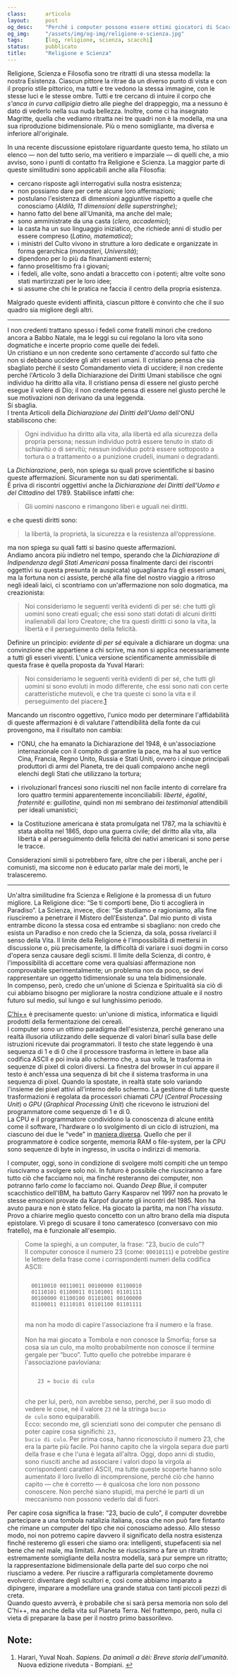 ```yaml
---
class:      articolo
layout:     post
og_desc:    "Perché i computer possono essere ottimi giocatori di Scacchi, ma a Tombola non varrano mai granché."
og_img:     "/assets/img/og-img/religione-e-scienza.jpg"
tags:       [log, religione, scienza, scacchi]
status:     pubblicato
title:      "Religione e Scienza"
---
```


Religione, Scienza e Filosofia sono tre ritratti di una stessa modella: la nostra Esistenza.
Ciascun pittore la ritrae da un diverso punto di vista e con il proprio stile pittorico, ma tutti e tre vedono la stessa immagine, con le stesse luci e le stesse ombre.
Tutti e tre cercano di intuire il corpo che *s'anca in curva callipìgia* dietro alle pieghe del drappeggio, ma a nessuno è dato di vederlo nella sua nuda bellezza.
Inoltre, come ci ha insegnato Magritte, quella che vediamo ritratta nei tre quadri non è la modella, ma una sua riproduzione bidimensionale.
Più o meno somigliante, ma diversa e inferiore all'originale.  

In una recente discussione epistolare riguardante questo tema, ho stilato un elenco &mdash; non del tutto serio, ma veritiero e imparziale &mdash; di quelli che, a mio avviso, sono i punti di contatto fra Religione e Scienza.
La maggior parte di queste similitudini sono applicabili anche alla Filosofia:

- cercano risposte agli interrogativi sulla nostra esistenza;
- non possiamo dare per certe alcune loro affermazioni;
- postulano l'esistenza di dimensioni aggiuntive rispetto a quelle che conosciamo (*Aldilà, 11 dimensioni delle superstringhe*);
- hanno fatto del bene all'Umanità, ma anche del male;
- sono amministrate da una casta (*clero, accademici*);
- la casta ha un suo linguaggio iniziatico, che richiede anni di studio per essere compreso (*Latino, matematica*);
- i ministri del Culto vivono in strutture a loro dedicate e organizzate in forma gerarchica (*monasteri, Università*);
- dipendono per lo più da finanziamenti esterni;
- fanno proselitismo fra i giovani; 
- i fedeli, alle volte, sono andati a braccetto con i potenti; altre volte sono stati martirizzati per le loro idee;
- si assume che chi le pratica ne faccia il centro della propria esistenza.

<!--
L'elenco originale comprendeva anche le voci:

- i ministri del Culto talvolta si accoppiano con i loro discenti;
- i ministri del Culto talvolta si accoppiano fra di loro; 

-->

Malgrado queste evidenti affinità, ciascun pittore è convinto che che il suo quadro sia migliore degli altri.

---

I non credenti trattano spesso i fedeli come fratelli minori che credono ancora a Babbo Natale, ma le leggi su cui regolano la loro vita sono dogmatiche e incerte proprio come quelle dei fedeli.  
Un cristiano e un non credente sono certamente d'accordo sul fatto che non si debbano uccidere gli altri esseri umani.
Il cristiano pensa che sia sbagliato perché il sesto Comandamento vieta di uccidere; il non credente perché l'Articolo 3 della Dichiarazione dei Diritti Umani stabilisce che ogni individuo ha diritto alla vita.
Il cristiano pensa di essere nel giusto perché esegue il volere di Dio; il non credente pensa di essere nel giusto perché le sue motivazioni non derivano da una leggenda.      
Si sbaglia.   
I trenta Articoli della *Dichiarazione dei Diritti dell'Uomo* dell'ONU stabiliscono che:

> Ogni individuo ha diritto alla vita, alla libertà ed alla sicurezza della propria persona; nessun individuo potrà essere tenuto in stato di schiavitù o di servitù; nessun individuo potrà essere sottoposto a tortura o a trattamento o a punizione crudeli, inumani o degradanti.

La *Dichiarazione*, però, non spiega su quali prove scientifiche si basino queste affermazioni. Sicuramente non su dati sperimentali.  
È priva di riscontri oggettivi anche la *Dichiarazione dei Diritti dell'Uomo e del Cittadino* del 1789.
Stabilisce infatti che:

> Gli uomini nascono e rimangono liberi e uguali nei diritti. 

e che questi diritti sono:

> la libertà, la proprietà, la sicurezza e la resistenza all’oppressione.

ma non spiega su quali fatti si basino queste affermazioni.  
Andiamo ancora più indietro nel tempo, sperando che la *Dichiarazione di Indipendenza degli Stati Americani* possa finalmente darci dei riscontri oggettivi su questa presunta (e auspicata) uguaglianza fra gli esseri umani, ma la fortuna non ci assiste, perché alla fine del nostro viaggio a ritroso negli ideali laici, ci scontriamo con un'affermazione non solo dogmatica, ma creazionista:

> Noi consideriamo le seguenti verità evidenti di per sé: che tutti gli uomini sono creati eguali; che essi sono stati dotati di alcuni diritti inalienabili dal loro Creatore; che tra questi diritti ci sono la vita, la libertà e il perseguimento della felicità.

Definire un principio: *evidente di per sé* equivale a dichiarare un dogma: una convinzione che appartiene a chi scrive, ma non si applica necessariamente a tutti gli esseri viventi.
L'unica versione scientificamente ammissibile di questa frase è quella proposta da Yuval Harari:

> Noi consideriamo le seguenti verità evidenti di per sé, che tutti gli uomini si sono evoluti in modo differente, che essi sono nati con certe caratteristiche mutevoli, e che tra queste ci sono la vita e il perseguimento del piacere.<a href="#harari" class="nota" name="fn-harari">1</a>

Mancando un riscontro oggettivo, l'unico modo per determinare l'affidabilità di queste affermazioni è di valutare l'attendibilità della fonte da cui provengono, ma il risultato non cambia:

- l'ONU, che ha emanato la Dichiarazione del 1948, è un'associazione internazionale con il compito di garantire la pace, ma ha al suo vertice Cina, Francia, Regno Unito, Russia e Stati Uniti, ovvero i cinque principali produttori di armi del Pianeta, tre dei quali compaiono anche negli elenchi degli Stati che utilizzano la tortura;

- i rivoluzionar&icirc; francesi sono riusciti nel non facile intento di correlare fra loro quattro termini apparentemente inconciliabili: *liberté*, *égalité*, *fraternité* e: *guillotine*, quindi non mi sembrano dei *testimonial* attendibili per ideali umanistici;

- la Costituzione americana è stata promulgata nel 1787, ma la schiavitù è stata abolita nel 1865, dopo una guerra civile; del diritto alla vita, alla libertà e al perseguimento della felicità dei nativi americani si sono perse le tracce.

Considerazioni simili si potrebbero fare, oltre che per i liberali, anche per i comunisti, ma siccome non è educato parlar male dei morti, le tralasceremo.

---

Un'altra similitudine fra Scienza e Religione è la promessa di un futuro migliore.
La Religione dice: “Se ti comporti bene, Dio ti accoglierà in Paradiso”.
La Scienza, invece, dice: “Se studiamo e ragioniamo, alla fine riusciremo a penetrare il Mistero dell'Esistenza".
Dal mio punto di vista entrambe dicono la stessa cosa ed entrambe si sbagliano: non credo che esista un Paradiso e non credo che la Scienza, da sola, possa rivelarci il senso della Vita.
Il limite della Religione è l'impossibilità di mettersi in discussione o, più precisamente, la difficoltà di variare i suoi dogmi in corso d'opera senza causare degli scismi.
Il limite della Scienza, di contro, è l'impossibilità di accettare come vera qualsiasi affermazione non comprovabile sperimentalmente; un problema non da poco, se devi rappresentare un oggetto tidimensionale su una tela bidimensionale.  
In compenso, però, credo che un'unione di Scienza e Spiritualità sia ciò di cui abbiamo bisogno per migliorare la nostra condizione attuale e il nostro futuro sul medio, sul lungo e sul lunghissimo periodo.

<a href="/man/" target="chi" clas="xref">C'hi++</a> è precisamente questo: un'unione di mistica, informatica e liquidi prodotti della fermentazione dei cereali.  
I computer sono un ottimo paradigma dell'esistenza, perché generano una realtà illusoria utilizzando delle sequenze di valori binar&icirc; sulla base delle istruzioni ricevute dai programmatori.
Il testo che state leggendo è una sequenza di 1 e di 0 che il processore trasforma in lettere in base alla codifica ASCII e poi invia allo schermo che, a sua volta, le trasforma in sequenze di pixel di colori diversi.
La finestra del browser in cui appare il testo è anch'essa una sequenza di bit che il sistema trasforma in una sequenza di pixel. Quando la spostate, in realtà state solo variando l'insieme dei pixel attivi all'interno dello schermo.
La gestione di tutte queste trasformazioni è regolata da processori chiamati *CPU* (*Central Processing Unit*) o *GPU* (*Graphical Processing Unit*) che ricevono le istruzioni del programmatore come sequenze di 1 e di 0.  
La CPU e il programmatore condividono la conoscenza di alcune entità come il software, l'hardware o lo svolgimento di un ciclo di istruzioni, ma ciascuno dei due le “vede” in <a href="/man/linguaggi-di-programmazione" target="chi" class="xref">maniera diversa</a>.
Quello che per il programmatore è codice sorgente, memoria RAM o file-system, per la CPU sono sequenze di byte in ingresso, in uscita o indirizzi di memoria.  

I computer, oggi, sono in condizione di svolgere molti compiti che un tempo riuscivamo a svolgere solo noi.
In futuro è possibile che riusciranno a fare tutto ciò che facciamo noi, ma finché resteranno dei computer, non potranno farlo *come* lo facciamo noi.
Quando *Deep Blue*, il computer scacchistico dell'IBM, ha battuto Garry Kasparov nel 1997 non ha provato le stesse emozioni provate da Karpof durante gli incontri del 1985. Non ha avuto paura e non è stato felice. Ha giocato la partita, ma non l'ha *vissuta*.    
Provo a chiarire meglio questo concetto con un altro brano della mia disputa epistolare.
Vi prego di scusare il tono cameratesco (conversavo con mio fratello), ma è funzionale all'esempio.

<blockquote style="text-align:left;">
Come la spieghi, a un computer, la frase: “23, bucio de culo”? <br />
Il computer conosce il numero 23 (come: <code>00010111</code>) e potrebbe gestire le lettere della frase come i corrispondenti numeri della codifica ASCII:

<pre>
<code>
  00110010 00110011 00100000 01100010
  01110101 01100011 01101001 01101111
  00100000 01100100 01101001 00100000
  01100011 01110101 01101100 01101111
</code>
</pre>

ma non ha modo di capire l'associazione fra il numero e la frase.<br />  
Non ha mai giocato a Tombola e non conosce la Smorfia; forse sa cosa sia un culo, ma molto probabilmente non conosce il termine gergale per “buco”.
Tutto quello che potrebbe imparare è l'associazione pavloviana:

<pre>
<code>
    23 = bucio di culo
</code>
</pre>

che per lui, però, non avrebbe senso, perché, per il suo modo di vedere le cose, né il valore <code>23</code> né la stringa <code>bucio de culo</code> sono equiparabili.<br />
Ecco: secondo me, gli scienziati sono dei computer che pensano di poter capire cosa significhi: <code>23, bucio di culo</code>.
Per prima cosa, hanno riconosciuto il numero 23, che era la parte più facile.
Poi hanno capito che la virgola separa due parti della frase e che l'una è legata all'altra.
Oggi, dopo anni di studio, sono riusciti anche ad associare i valori dopo la virgola ai corrispondenti caratteri ASCII, ma tutte queste scoperte hanno solo aumentato il loro livello di incomprensione, perché ciò che hanno capito &mdash; che è corretto &mdash; è qualcosa che loro non possono conoscere. 
Non perché siano stupidi, ma perché le parti di un meccanismo non possono vederlo dal di fuori.
</blockquote>

Per capire cosa significa la frase: “23, bucio de culo", il computer dovrebbe partecipare a una tombola natalizia italiana, cosa che non può fare fintanto che rimane un computer del tipo che noi conosciamo adesso.
Allo stesso modo, noi non potremo capire davvero il significato della nostra esistenza finché resteremo gli esseri che siamo ora: intelligenti, stupefacenti sia nel bene che nel male, ma limitati.
Anche se riuscissimo a fare un ritratto estremamente somigliante della nostra modella, sarà pur sempre un ritratto; la rappresentazione bidimensionale della parte del suo corpo che noi riusciamo a vedere.
Per riuscire a raffigurarla completamente dovremo evolverci: diventare degli scultori e, così come abbiamo imparato a dipingere, imparare a modellare una grande statua con tanti piccoli pezzi di creta.  
Quando questo avverrà, è probabile che si sarà persa memoria non solo del C'hi++, ma anche della vita sul Pianeta Terra.
Nel frattempo, però, nulla ci vieta di preparare la base per il nostro primo bassorilevo.


<section class="note">
<h2>Note:</h2>
<ol>
    <li>
        Harari, Yuval Noah. <i>Sapiens. Da animali a dèi: Breve storia dell'umanità</i>. Nuova edizione riveduta - Bompiani.
        <a href="#fn-harari" name="harari">&#8617;</a>
    </li>
</ol>
</section>
